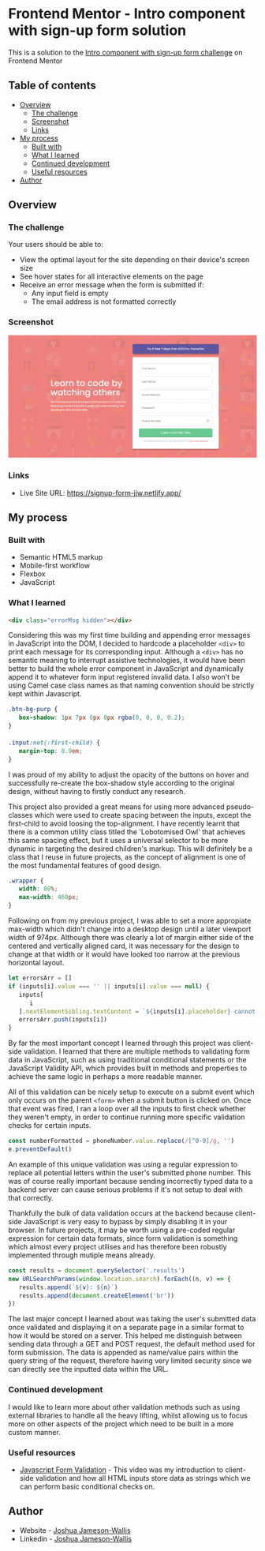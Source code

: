 # Frontend Mentor - Intro component with sign-up form solution

This is a solution to the [Intro component with sign-up form challenge](https://www.frontendmentor.io/challenges/intro-component-with-signup-form-5cf91bd49edda32581d28fd1) on Frontend Mentor

## Table of contents

-  [Overview](#overview)
   -  [The challenge](#the-challenge)
   -  [Screenshot](#screenshot)
   -  [Links](#links)
-  [My process](#my-process)
   -  [Built with](#built-with)
   -  [What I learned](#what-i-learned)
   -  [Continued development](#continued-development)
   -  [Useful resources](#useful-resources)
-  [Author](#author)

## Overview

### The challenge

Your users should be able to:

-  View the optimal layout for the site depending on their device's screen size
-  See hover states for all interactive elements on the page
-  Receive an error message when the form is submitted if:
   -  Any input field is empty
   -  The email address is not formatted correctly

### Screenshot

![](./Screenshot.png)

### Links

-  Live Site URL: https://signup-form-jjw.netlify.app/

## My process

### Built with

-  Semantic HTML5 markup
-  Mobile-first workflow
-  Flexbox
-  JavaScript

### What I learned

```html
<div class="errorMsg hidden"></div>
```

Considering this was my first time building and appending error messages in JavaScript into the DOM, I decided to hardcode a placeholder `<div>` to print each message for its corresponding input. Although a `<div>` has no semantic meaning to interrupt assistive technologies, it would have been better to build the whole error component in JavaScript and dynamically append it to whatever form input registered invalid data. I also won't be using Camel case class names as that naming convention should be strictly kept within Javascript.

```css
.btn-bg-purp {
   box-shadow: 1px 7px 0px 0px rgba(0, 0, 0, 0.2);
}

.input:not(:first-child) {
   margin-top: 0.9em;
}
```

I was proud of my ability to adjust the opacity of the buttons on hover and successfully re-create the box-shadow style according to the original design, without having to firstly conduct any research.

This project also provided a great means for using more advanced pseudo-classes which were used to create spacing between the inputs, except the first-child to avoid loosing the top-alignment. I have recently learnt that there is a common utility class titled the 'Lobotomised Owl' that achieves this same spacing effect, but it uses a universal selector to be more dynamic in targeting the desired children's markup. This will definitely be a class that I reuse in future projects, as the concept of alignment is one of the most fundamental features of good design.

```css
.wrapper {
   width: 80%;
   max-width: 460px;
}
```

Following on from my previous project, I was able to set a more appropiate max-width which didn't change into a desktop design until a later viewport width of 974px. Although there was clearly a lot of margin either side of the centered and vertically aligned card, it was necessary for the design to change at that width or it would have looked too narrow at the previous horizontal layout.

```js
let errorsArr = []
if (inputs[i].value === '' || inputs[i].value === null) {
   inputs[
      i
   ].nextElementSibling.textContent = `${inputs[i].placeholder} cannot be empty`
   errorsArr.push(inputs[i])
}
```

By far the most important concept I learned through this project was client-side validation. I learned that there are multiple methods to validating form data in JavaScript, such as using traditional conditional statements or the JavaScript Validity API, which provides built in methods and properties to achieve the same logic in perhaps a more readable manner.

All of this validation can be nicely setup to execute on a submit event which only occurs on the parent `<form>` when a submit button is clicked on. Once that event was fired, I ran a loop over all the inputs to first check whether they weren't empty, in order to continue running more specific validation checks for certain inputs.

```js
const numberFormatted = phoneNumber.value.replace(/[^0-9]/g, '')
e.preventDefault()
```

An example of this unique validation was using a regular expression to replace all potential letters within the user's submitted phone number. This was of course really important because sending incorrectly typed data to a backend server can cause serious problems if it's not setup to deal with that correctly.

Thankfully the bulk of data validation occurs at the backend because client-side JavaScript is very easy to bypass by simply disabling it in your browser. In future projects, it may be worth using a pre-coded regular expression for certain data formats, since form validation is something which almost every project utilises and has therefore been robustly implemented through mutiple means already.

```js
const results = document.querySelector('.results')
new URLSearchParams(window.location.search).forEach((n, v) => {
   results.append(`${v}: ${n}`)
   results.append(document.createElement('br'))
})
```

The last major concept I learned about was taking the user's submitted data once validated and displaying it on a separate page in a similar format to how it would be stored on a server. This helped me distinguish between sending data through a GET and POST request, the default method used for form submission. The data is appended as name/value pairs within the query string of the request, therefore having very limited security since we can directly see the inputted data within the URL.

### Continued development

I would like to learn more about other validation methods such as using external libraries to handle all the heavy lifting, whilst allowing us to focus more on other aspects of the project which need to be built in a more custom manner.

### Useful resources

-  [Javascript Form Validation](https://www.youtube.com/watch?v=In0nB0ABaUk&t=105s&ab_channel=WebDevSimplified) - This video was my introduction to client-side validation and how all HTML inputs store data as strings which we can perform basic conditional checks on.

## Author

-  Website - [Joshua Jameson-Wallis](https://joshuajamesonwallis.com)
-  Linkedin - [Joshua Jameson-Wallis](https://www.linkedin.com/in/joshua-jameson-wallis/)

